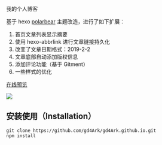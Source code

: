 我的个人博客

基于 hexo [polarbear](https://github.com/frostfan/hexo-theme-polarbear) 主题改造，进行了如下扩展：

1. 首页文章列表显示摘要
2. 使用 hexo-abbrlink 进行文章链接持久化
3. 改变了文章日期格式：2019-2-2
4. 文章底部自动添加版权信息
5. 添加评论功能（基于 Gitment）
6. 一些样式的优化

[在线预览](https://gd4ark.github.io/)

![](http://ww1.sinaimg.cn/large/9892fa7fgy1fzqw2m6ji8j211y0lc74y.jpg)

## 安装使用（Installation）

```shell
git clone https://github.com/gd4Ark/gd4Ark.github.io.git
npm install
```

